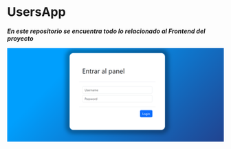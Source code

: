 # UsersApp
***En este repositorio se encuentra todo lo relacionado al **Frontend** del proyecto***

<div align="center">
  <img src="https://github.com/estefiturin/users-app/blob/main/panel-login.png">
</div>
